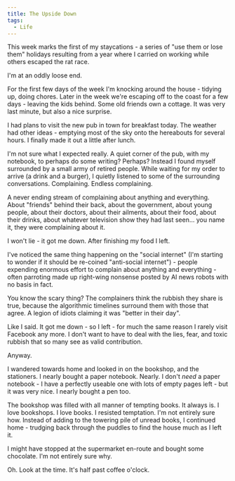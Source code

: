 ```yaml
---
title: The Upside Down
tags:
  - Life
---
```


This week marks the first of my staycations - a series of "use them or lose them" holidays resulting from a year where I carried on working while others escaped the rat race.

I'm at an oddly loose end.

For the first few days of the week I'm knocking around the house - tidying up, doing chores. Later in the week we're escaping off to the coast for a few days - leaving the kids behind. Some old friends own a cottage. It was very last minute, but also a nice surprise.

I had plans to visit the new pub in town for breakfast today. The weather had other ideas - emptying most of the sky onto the hereabouts for several hours. I finally made it out a little after lunch.

I'm not sure what I expected really. A quiet corner of the pub, with my notebook, to perhaps do some writing? Perhaps? Instead I found myself surrounded by a small army of retired people. While waiting for my order to arrive (a drink and a burger), I quietly listened to some of the surrounding conversations. Complaining. Endless complaining.

A never ending stream of complaining about anything and everything. About "friends" behind their back, about the government, about young people, about their doctors, about their ailments, about their food, about their drinks, about whatever television show they had last seen... you name it, they were complaining about it.

I won't lie - it got me down. After finishing my food I left.

I've noticed the same thing happening on the "social internet" (I'm starting to wonder if it should be re-coined "anti-social internet") - people expending enormous effort to complain about anything and everything - often parroting made up right-wing nonsense posted by AI news robots with no basis in fact.

You know the scary thing? The complainers think the rubbish they share is true, because the algorithmic timelines surround them with those that agree. A legion of idiots claiming it was "better in their day".

Like I said. It got me down - so I left - for much the same reason I rarely visit Facebook any more. I don't want to have to deal with the lies, fear, and toxic rubbish that so many see as valid contribution.

Anyway.

I wandered towards home and looked in on the bookshop, and the stationers. I nearly bought a paper notebook. Nearly. I don't *need* a paper notebook - I have a perfectly useable one with lots of empty pages left - but it was very nice. I nearly bought a pen too.

The bookshop was filled with all manner of tempting books. It always is. I love bookshops. I love books. I resisted temptation. I'm not entirely sure how. Instead of adding to the towering pile of unread books, I continued home - trudging back through the puddles to find the house much as I left it.

I might have stopped at the supermarket en-route and bought some chocolate. I'm not entirely sure why.

Oh. Look at the time. It's half past coffee o'clock.